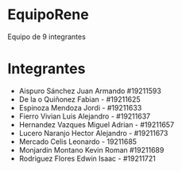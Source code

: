 # EquipoRene
Equipo de 9 integrantes

# Integrantes
- Aispuro Sánchez Juan Armando #19211593
- De la o Quiñonez Fabian - #19211625
- Espinoza Mendoza Jordi - #19211633
- Fierro Vivian Luis Alejandro - #19211637
- Hernandez Vazques Miguel Adrian - #19211657
- Lucero Naranjo Hector Alejandro - #19211673
- Mercado Celis Leonardo - 19211685
- Monjardin Montano Kevin Roman #19211689
- Rodriguez Flores Edwin Isaac - #19211721
